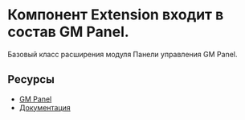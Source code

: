 # Компонент Extension входит в состав GM Panel.

Базовый класс расширения модуля Панели управления GM Panel.

## Ресурсы
- [GM Panel](https://apps.gearmagic.ru/gmpanel)
- [Документация](https://apps.gearmagic.ru/component/gmpanel-extension)
